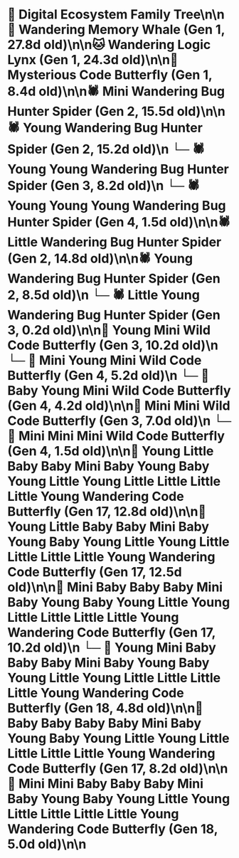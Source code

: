 # 🌳 Digital Ecosystem Family Tree\n\n🐋 Wandering Memory Whale (Gen 1, 27.8d old)\n\n🐱 Wandering Logic Lynx (Gen 1, 24.3d old)\n\n🦋 Mysterious Code Butterfly (Gen 1, 8.4d old)\n\n🕷️ Mini Wandering Bug Hunter Spider (Gen 2, 15.5d old)\n\n🕷️ Young Wandering Bug Hunter Spider (Gen 2, 15.2d old)\n  └─ 🕷️ Young Young Wandering Bug Hunter Spider (Gen 3, 8.2d old)\n    └─ 🕷️ Young Young Young Wandering Bug Hunter Spider (Gen 4, 1.5d old)\n\n🕷️ Little Wandering Bug Hunter Spider (Gen 2, 14.8d old)\n\n🕷️ Young Wandering Bug Hunter Spider (Gen 2, 8.5d old)\n  └─ 🕷️ Little Young Wandering Bug Hunter Spider (Gen 3, 0.2d old)\n\n🦋 Young Mini Wild Code Butterfly (Gen 3, 10.2d old)\n  └─ 🦋 Mini Young Mini Wild Code Butterfly (Gen 4, 5.2d old)\n  └─ 🦋 Baby Young Mini Wild Code Butterfly (Gen 4, 4.2d old)\n\n🦋 Mini Mini Wild Code Butterfly (Gen 3, 7.0d old)\n  └─ 🦋 Mini Mini Mini Wild Code Butterfly (Gen 4, 1.5d old)\n\n🦋 Young Little Baby Baby Mini Baby Young Baby Young Little Young Little Little Little Little Young Wandering Code Butterfly (Gen 17, 12.8d old)\n\n🦋 Young Little Baby Baby Mini Baby Young Baby Young Little Young Little Little Little Little Young Wandering Code Butterfly (Gen 17, 12.5d old)\n\n🦋 Mini Baby Baby Baby Mini Baby Young Baby Young Little Young Little Little Little Little Young Wandering Code Butterfly (Gen 17, 10.2d old)\n  └─ 🦋 Young Mini Baby Baby Baby Mini Baby Young Baby Young Little Young Little Little Little Little Young Wandering Code Butterfly (Gen 18, 4.8d old)\n\n🦋 Baby Baby Baby Baby Mini Baby Young Baby Young Little Young Little Little Little Little Young Wandering Code Butterfly (Gen 17, 8.2d old)\n\n🦋 Mini Mini Baby Baby Baby Mini Baby Young Baby Young Little Young Little Little Little Little Young Wandering Code Butterfly (Gen 18, 5.0d old)\n\n